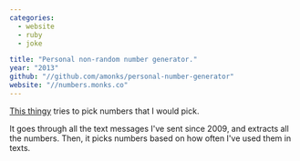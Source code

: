 ```yaml
---
categories:
  - website
  - ruby
  - joke

title: "Personal non-random number generator."
year: "2013"
github: "//github.com/amonks/personal-number-generator"
website: "//numbers.monks.co"
---
```

[This thingy](//numbers.monks.co) tries to pick numbers that I would pick.

It goes through all the text messages I've sent since 2009, and extracts all the numbers. Then, it picks numbers based on how often I've used them in texts.
